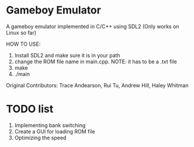 # Gameboy Emulator
A gameboy emulator implemented in C/C++ using SDL2 (Only works on Linux so far)

HOW TO USE: 
1. Install SDL2 and make sure it is in your path
2. change the ROM file name in main.cpp. NOTE: it has to be a .txt file
2. make
3. ./main

Original Contributors: Trace Andearson, Rui Tu, Andrew Hill, Haley Whitman

# TODO list
1. Implementing bank switching
2. Create a GUI for loading ROM file
3. Optimizing the speed
